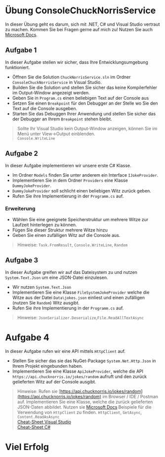 # Übung ConsoleChuckNorrisService

In dieser Übung geht es darum, sich mit .NET, C# und Visual Studio vertraut zu machen.
Kommen Sie bei Fragen gerne auf mich zu!
Nutzen Sie auch [Microsoft Docs](https://docs.microsoft.com).

## Aufgabe 1

In dieser Aufgabe stellen wir sicher, dass Ihre Entwicklungsumgebung funktioniert.

- Öffnen Sie die Solution `ChuckNorrisService.sln` im Ordner `ConsoleChuckNorrisService` in Visual Studio.
- Builden Sie die Solution und stellen Sie sicher das keine Kompilerfehler im Output-Window angezeigt werden.
- Geben Sie in `Program.cs` einen beliebigen Text auf der Console aus
- Setzen Sie einen `Breakpoint` für den Debugger an der Stelle wo Sie den Text auf die Console ausgeben.
- Starten Sie das Debuggen Ihrer Anwendung und stellen Sie sicher das der Debugger an Ihrem `Breakpoint` stehen bleibt.

> Sollte Ihr Visual Studio kein Output-Window anzeigen, können Sie im Menü unter
> View->Output einblenden.  
> `Console.WriteLine`

## Aufgabe 2

In dieser Aufgabe implementieren wir unsere erste C# Klasse.

- Im Ordner `Models` finden Sie unter anderem ein Interface `IJokeProvider`.
- Implementieren Sie in dem Ordner `Providers` eine Klasse `DummyJokeProvider`.
- `DummyJokeProvider` soll schlicht einen beliebigen Witz zurück geben.
- Rufen Sie ihre Implementierung in der `Programm.cs` auf.

### Erweiterung

- Wählen Sie eine geeignete Speicherstruktur um mehrere Witze zur Laufzeit hinterlegen zu können.
- Fügen Sie dieser Struktur mehrere Witze hinzu
- Geben Sie einen zufälligen Witz auf die Console aus.

> Hinweise:
> `Task.FromResult`, `Console.WriteLine`, `Random`

## Aufgabe 3

In dieser Aufgabe greifen wir auf das Dateisystem zu und nutzen `System.Text.Json` um eine JSON-Datei einzulesen.

- Wir nutzen `System.Text.Json`
- Implementieren Sie eine Klasse `FileSystemJokeProvider` welche die Witze aus der Datei `Data\jokes.json` einliest und einen zufälligen (nutzen Sie `Random`) Witz ausgibt.
- Rufen Sie ihre Implementierung in der `Programm.cs` auf.

> Hinweise:
> `JsonSerializer.Deserialize`,`File.ReadAllTextAsync`

# Aufgabe 4

In dieser Aufgabe rufen wir eine API mittels `HttpClient` auf.

- Stellen Sie sicher das sie das NuGet-Package `System.Net.Http.Json` in Ihrem Projekt eingebunden haben.
- Implementieren Sie eine Klasse `ApiJokeProvider`, welche die API `https://api.chucknorris.io/jokes/random` aufruft und den zurück gelieferten Witz auf der Console ausgibt.

> Hinweise:
> Rufen sie [https://api.chucknorris.io/jokes/random](https://api.chucknorris.io/jokes/random) im Browser / IDE / Postman auf. Implementieren Sie eine Klasse, welche die zurück gelieferten JSON-Daten abbildet. Nutzen sie [Microsoft Docs](https://docs.microsoft.com) Beispiele für die Verwendung von `HttpClient` zu finden.
> `HttpClient`, `GetAsync`, `Content.ReadAsAsync`  
> [Cheat-Sheet Visual Studio](../../../../00_cheatsheets/visual_studio/readme.md)  
> [Cheat-Sheet C#](../../../../00_cheatsheets/csharplanguage/csharp_cheat_sheet.md)


# Viel Erfolg
